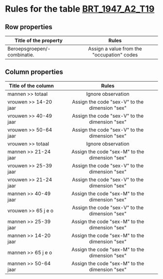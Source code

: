 # Rules for the table [BRT_1947_A2_T19](https://github.com/cgueret/DataDump/blob/master/xls-marked/BRT_1947_A2_T19_marked.xls?raw=true)
## Row properties
| Title of the property | Rules |
| --------------------- |:-----:|
| Beroepsgroepen/-combinatie. | Assign a value from the "occupation" codes |
## Column properties
| Title of the column | Rules |
| --------------------- |:-----:|
| mannen >> totaal | Ignore observation |
| vrouwen >> 14-20 jaar | Assign the code "sex-V" to the dimension "sex" |
| vrouwen >> 40-49 jaar | Assign the code "sex-V" to the dimension "sex" |
| vrouwen >> 50-64 jaar | Assign the code "sex-V" to the dimension "sex" |
| vrouwen >> totaal | Ignore observation |
| mannen >> 21-24 jaar | Assign the code "sex-M" to the dimension "sex" |
| vrouwen >> 25-39 jaar | Assign the code "sex-V" to the dimension "sex" |
| vrouwen >> 21-24 jaar | Assign the code "sex-V" to the dimension "sex" |
| mannen >> 40-49 jaar | Assign the code "sex-M" to the dimension "sex" |
| vrouwen >> 65 j e o | Assign the code "sex-V" to the dimension "sex" |
| mannen >> 25-39 jaar | Assign the code "sex-M" to the dimension "sex" |
| mannen >> 14-20 jaar | Assign the code "sex-M" to the dimension "sex" |
| mannen >> 65 j e o | Assign the code "sex-M" to the dimension "sex" |
| mannen >> 50-64 jaar | Assign the code "sex-M" to the dimension "sex" |
